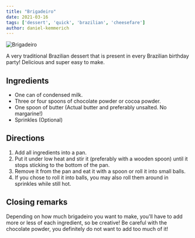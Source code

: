```yaml
---
title: "Brigadeiro"
date: 2021-03-16
tags: ['dessert', 'quick', 'brazilian', 'cheesefare']
author: daniel-kemmerich
---
```


![Brigadeiro](/cooking/pix/brigadeiro.webp)

A very traditional Brazilian dessert that is present in every Brazilian birthday party! Delicious and super easy to make.

## Ingredients

- One can of condensed milk.
- Three or four spoons of chocolate powder or cocoa powder.
- One spoon of butter (Actual butter and preferably unsalted. No margarine!)
- Sprinkles (Optional)

## Directions

1. Add all ingredients into a pan.
2. Put it under low heat and stir it (preferably with a wooden spoon) until it stops sticking to the bottom of the pan.
3. Remove it from the pan and eat it with a spoon or roll it into small balls.
4. If you chose to roll it into balls, you may also roll them around in sprinkles while still hot.

## Closing remarks

Depending on how much brigadeiro you want to make, you'll have to add more or less of each ingredient, so be creative! Be careful with the chocolate powder, you definitely do not want to add too much of it!
